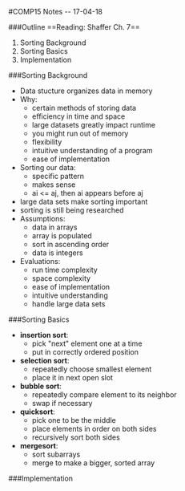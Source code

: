 #COMP15 Notes -- 17-04-18

###Outline
==Reading: Shaffer Ch. 7==
1. Sorting Background
2. Sorting Basics
3. Implementation

###Sorting Background
- Data stucture organizes data in memory
- Why:
	- certain methods of storing data
	- efficiency in time and space
	- large datasets greatly impact runtime
	- you might run out of memory
	- flexibility
	- intuitive understanding of a program
	- ease of implementation
- Sorting our data:
	- specific pattern
	- makes sense
	- ai <= aj, then ai appears before aj
- large data sets make sorting important
- sorting is still being researched
- Assumptions:
	- data in arrays
	- array is populated
	- sort in ascending order
	- data is integers
- Evaluations:
	- run time complexity
	- space complexity
	- ease of implementation
	- intuitive understanding
	- handle large data sets

###Sorting Basics
- **insertion sort**:
	- pick "next" element one at a time
	- put in correctly ordered position
- **selection sort**:
	- repeatedly choose smallest element
	- place it in next open slot
- **bubble sort**:
	- repeatedly compare element to its neighbor
	- swap if necessary
- **quicksort**:
	- pick one to be the middle
	- place elements in order on both sides
	- recursively sort both sides
- **mergesort**:
	- sort subarrays
	- merge to make a bigger, sorted array
	
###Implementation